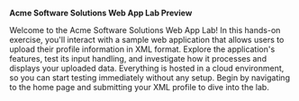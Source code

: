 **Acme Software Solutions Web App Lab Preview**

Welcome to the Acme Software Solutions Web App Lab! In this hands-on exercise, you'll interact with a sample web application that allows users to upload their profile information in XML format. Explore the application's features, test its input handling, and investigate how it processes and displays your uploaded data. Everything is hosted in a cloud environment, so you can start testing immediately without any setup. Begin by navigating to the home page and submitting your XML profile to dive into the lab.